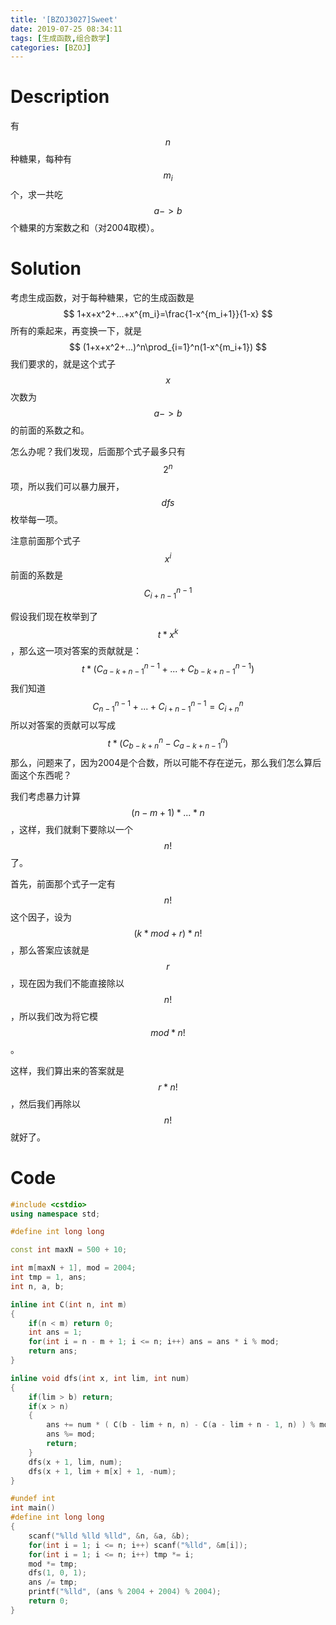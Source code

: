 ```yaml
---
title: '[BZOJ3027]Sweet'
date: 2019-07-25 08:34:11
tags: [生成函数,组合数学]
categories: [BZOJ]
---
```


# Description

有$$n$$种糖果，每种有$$m_i$$个，求一共吃$$a->b$$个糖果的方案数之和（对2004取模）。

<!--more-->

# Solution

考虑生成函数，对于每种糖果，它的生成函数是
$$
1+x+x^2+...+x^{m_i}=\frac{1-x^{m_i+1}}{1-x}
$$
所有的乘起来，再变换一下，就是
$$
(1+x+x^2+...)^n\prod_{i=1}^n(1-x^{m_i+1})
$$
我们要求的，就是这个式子$$x$$次数为$$a->b$$的前面的系数之和。

怎么办呢？我们发现，后面那个式子最多只有$$2^n$$项，所以我们可以暴力展开，$$dfs$$枚举每一项。

注意前面那个式子$$x^i$$前面的系数是$$C_{i+n-1}^{n-1}$$

假设我们现在枚举到了$$t*x^k$$，那么这一项对答案的贡献就是：
$$
t*(C_{a-k+n-1}^{n-1}+...+C_{b-k+n-1}^{n-1})
$$
我们知道
$$
C_{n-1}^{n-1}+...+C_{i+n-1}^{n-1}=C_{i+n}^n
$$
所以对答案的贡献可以写成
$$
t*(C_{b-k+n}^n-C_{a-k+n-1}^n)
$$
那么，问题来了，因为2004是个合数，所以可能不存在逆元，那么我们怎么算后面这个东西呢？

我们考虑暴力计算$$(n-m+1)*...*n$$，这样，我们就剩下要除以一个$$n!$$了。

首先，前面那个式子一定有$$n!$$这个因子，设为$$(k*mod+r)*n!$$，那么答案应该就是$$r$$，现在因为我们不能直接除以$$n!$$，所以我们改为将它模$$mod*n!$$。

这样，我们算出来的答案就是$$r*n!$$，然后我们再除以$$n!$$就好了。

# Code

```c++
#include <cstdio>
using namespace std;

#define int long long

const int maxN = 500 + 10;

int m[maxN + 1], mod = 2004;
int tmp = 1, ans;
int n, a, b;

inline int C(int n, int m)
{
	if(n < m) return 0;
	int ans = 1;
	for(int i = n - m + 1; i <= n; i++) ans = ans * i % mod;
	return ans;
}

inline void dfs(int x, int lim, int num)
{
	if(lim > b) return;
	if(x > n)
	{
		ans += num * ( C(b - lim + n, n) - C(a - lim + n - 1, n) ) % mod;
		ans %= mod;
		return;
	}
	dfs(x + 1, lim, num);
	dfs(x + 1, lim + m[x] + 1, -num);
} 

#undef int
int main()
#define int long long
{
	scanf("%lld %lld %lld", &n, &a, &b);
	for(int i = 1; i <= n; i++) scanf("%lld", &m[i]);
	for(int i = 1; i <= n; i++) tmp *= i;
	mod *= tmp;
	dfs(1, 0, 1);
	ans /= tmp;
	printf("%lld", (ans % 2004 + 2004) % 2004);
	return 0;
}
```

